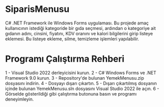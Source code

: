 # SiparisMenusu

C# .NET Framework ile Windows Forms uygulaması. Bu projede amaç kullanıcının istediği kategoride bir gıda seçmesi, ardından o kategoriye ait gıdanın adını, cinsini, fiyatını, KDV oranını ve kalori bilgilerini girip listeye eklemesi. Bu listeye ekleme, silme, temizleme işlemleri yapılabilir.

# Programı Çalıştırma Rehberi

1 - Visual Studio 2022 derleyicisini kurun.
2 - C# Windows Forms ve .NET Framework 9.0 kurun.
3 - Repository'de bulunan YemekMenusu.zip dosyasını indirin.
4 - Dosyayı dışarı çıkartın.
5 - Dışarı çıkartılmış dosyanın içinde bulunan YemekMenusu.sln dosyasını Visual Studio 2022 ile açın.
6 - Görselde gösterildiği gibi çalıştırma butonuna basın ve programı deneyimleyin.
